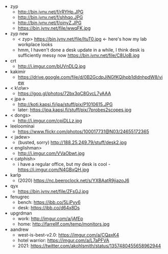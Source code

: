 - zyp
    - http://bin.jvnv.net/f/rRYHp.JPG
    - http://bin.jvnv.net/f/shhqo.JPG
    - http://bin.jvnv.net/f/oinyZ.JPG
    - https://bin.jvnv.net/file/wwqFK.jpg
 - zyp new
    - < zyp> https://bin.jvnv.net/file/ltuT0.jpg <- here's how my lab workplace looks
    - hmm, I haven't done a desk update in a while, I think desk is sufficiently messy now https://bin.jvnv.net/file/C8UoB.jpg
 - crt
     - http://i.imgur.com/bUVnDLQ.jpg
 - kakimir
     - https://drive.google.com/file/d/0B2GcdpJiNGfKQjhpb1dldnhpdW8/view
 - < k\o\w>
     - https://goo.gl/photos/72bx3qC8GvcL7yAAA
- < jpa->
     - http://koti.kapsi.fi/jpa/stuff/pix/P1010615.JPG
     - later:  https://jpa.kapsi.fi/stuff/pix/7probes2scopes.jpg
- < dongs>
     - http://i.imgur.com/cpiDLLz.jpg
- leeloominai
     - https://www.flickr.com/photos/100017731@N03/24655172365
- < jadew>
     - (busted, sorry) http://188.25.249.79/stuff/desk2.jpg
- < englishman>
     - http://i.imgur.com/VVaObwt.jpg
- < catphish>
     - i have a regular office, but my desk is cool - https://i.imgur.com/N4GBxQH.jpg
- karlp
     - (2020) https://nc.beeroclock.net/s/YXBAatR9jiazoJ6
- qyx
     - https://bin.jvnv.net/file/ZFsGJ.jpg
- fenugrec
     - bench: https://ibb.co/5LjPyv6
     - desk:  https://ibb.co/d64x8Ds
- upgrdman
     - work: http://imgur.com/a/jAfEp
     - home: http://farrellf.com/temp/monitors.jpg
- aandrew
     - west-is-best-v2.0: https://imgur.com/a/CQaxK4
     - hotel warrior: https://imgur.com/a/L7aPFVA
     - 2021: https://twitter.com/akohlsmith/status/1357480455658962944
